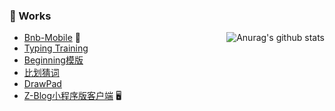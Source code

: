 ### 🔭 Works

<img src="https://github-readme-stats.vercel.app/api?username=jaeheng&show_icons=true" title="Anurag's github stats" align="right" />

- [Bnb-Mobile](https://bnb.phpat.com) 📱
- [Typing Training](http://tt.phpat.com)
- [Beginning模版](https://blog.phpat.com/481.html)
- [比划猜词](https://idiom.phpat.com)
- [DrawPad](https://draw.phpat.com)
- [Z-Blog小程序版客户端](https://github.com/jaeheng/zblogphp-wxa) 🖥
